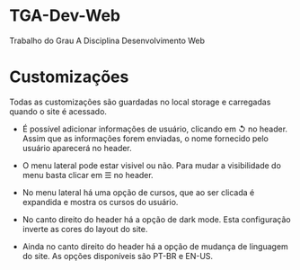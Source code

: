 # TGA-Dev-Web
Trabalho do Grau A Disciplina Desenvolvimento Web

# Customizações

Todas as customizações são guardadas no local storage e carregadas quando o site é acessado.

* É possível adicionar informações de usuário, clicando em &#8634; no header. Assim que as informações forem enviadas, o nome fornecido pelo usuário aparecerá no header.

* O menu lateral pode estar visivel ou não. Para mudar a visibilidade do menu basta clicar em &#9776; no header.

* No menu lateral há uma opção de cursos, que ao ser clicada é expandida e mostra os cursos do usuário.

* No canto direito do header há a opção de dark mode. Esta configuração inverte as cores do layout do site.

* Ainda no canto direito do header há a opção de mudança de linguagem do site. As opções disponíveis são PT-BR e EN-US.
